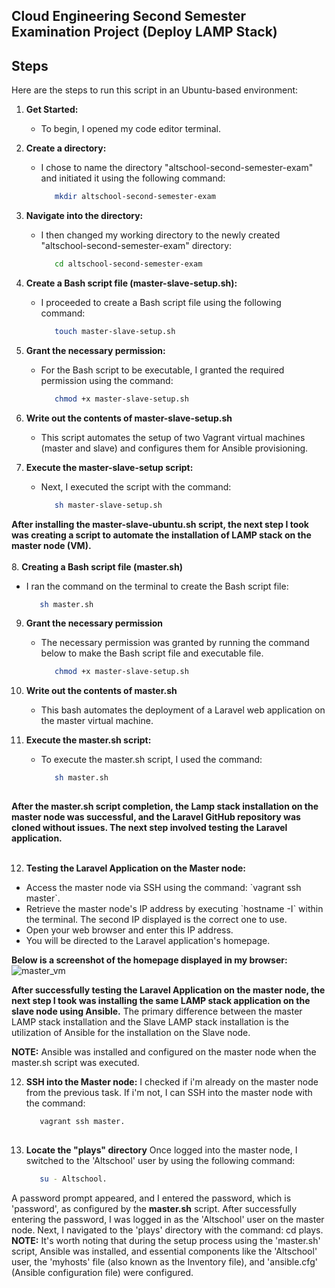 <h2>Cloud Engineering Second Semester Examination Project (Deploy LAMP Stack)</h2>

<h2>Steps</h2>

Here are the steps to run this script in an Ubuntu-based environment:

1. **Get Started:** 
   - To begin, I opened my code editor terminal.
     
2. **Create a directory:** <br>
   - I chose to name the directory "altschool-second-semester-exam" and initiated it using the following command:
      ```bash
         mkdir altschool-second-semester-exam

3. **Navigate into the directory:**
   - I then changed my working directory to the newly created "altschool-second-semester-exam" directory:
      ```bash
         cd altschool-second-semester-exam
      
4. **Create a Bash script file (master-slave-setup.sh):**
   - I proceeded to create a Bash script file using the following command:
      ```bash
         touch master-slave-setup.sh

5. **Grant the necessary permission:**
   - For the Bash script to be executable, I granted the required permission using the command:
      ```bash
         chmod +x master-slave-setup.sh

6. **Write out the contents of master-slave-setup.sh**
   - This script automates the setup of two Vagrant virtual machines (master and slave) and configures them for Ansible provisioning.
       
7. **Execute the master-slave-setup script:**
   - Next, I executed the script with the command:
     ```bash
        sh master-slave-setup.sh

**After installing the master-slave-ubuntu.sh script, the next step I took was creating a script to automate the installation of LAMP stack on the master node (VM).**
   <br>
   <br>
8. **Creating a Bash script file (master.sh)**
   - I ran the command on the terminal to create the Bash script file:
     ```bash
        sh master.sh

9. **Grant the necessary permission**
    - The necessary permission was granted by running the command below to make the Bash script file and executable file.
      ```bash
         chmod +x master-slave-setup.sh

10. **Write out the contents of master.sh**
    - This bash automates the deployment of a Laravel web application on the master virtual machine.
      
11. **Execute the master.sh script:**
      - To execute the master.sh script, I used the command:
         ```bash
            sh master.sh
      
**After the master.sh script completion, the Lamp stack installation on the master node was successful, and the Laravel GitHub repository was cloned without issues. The next step involved testing the Laravel application.**
   <br>
   <br>
   
12. **Testing the Laravel Application on the Master node:** <br>
<ul>
   <li> Access the master node via SSH using the command: `vagrant ssh master`. </li>
   <li> Retrieve the master node's IP address by executing `hostname -I` within the terminal. The second IP displayed is the correct one to use. </li>
   <li> Open your web browser and enter this IP address. </li>
   <li> You will be directed to the Laravel application's homepage. </li>
</ul>

   **Below is a screenshot of the homepage displayed in my browser:**
     ![master_vm](https://github.com/EmmanuelInyang/altschool-second-semester/assets/95512710/e0999b82-451e-4bbd-b5a5-83d3a77fdea4)
   
**After successfully testing the Laravel Application on the master node, the next step I took was installing the same LAMP stack application on the slave node using Ansible.**
The primary difference between the master LAMP stack installation and the Slave LAMP stack installation is the utilization of Ansible for the installation on the Slave node.

**NOTE:** Ansible was installed and configured on the master node when the master.sh script was executed.

12. **SSH into the Master node:**
    I checked if i'm already on the master node from the previous task. If i'm not, I can SSH into the master node with the command: 
      ```bash
         vagrant ssh master.
         
14. **Locate the "plays" directory**
    Once logged into the master node, I switched to the 'Altschool' user by using the following command:
       ```bash
          su - Altschool.
   A password prompt appeared, and I entered the password, which is 'password', as configured by the **master.sh** script. After successfully entering the password, I was logged in as     the 'Altschool' user on the master node. Next, I navigated to the 'plays' directory with the command: cd plays. 
   **NOTE:** It's worth noting that during the setup process using the 'master.sh' script, Ansible was installed, and essential components like the 'Altschool' user, the 'myhosts' file    (also known as the Inventory file), and 'ansible.cfg' (Ansible configuration file) were configured.
    
